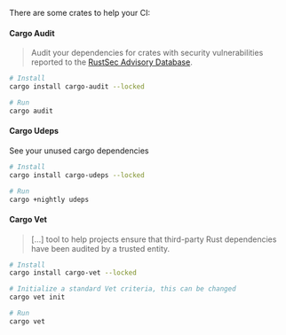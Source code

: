 There are some crates to help your CI:

#### Cargo Audit
> Audit your dependencies for crates with security vulnerabilities reported to the [RustSec Advisory Database](https://github.com/RustSec/advisory-db/).

```bash
# Install
cargo install cargo-audit --locked

# Run
cargo audit
```

#### Cargo Udeps
See your unused cargo dependencies

```bash
# Install
cargo install cargo-udeps --locked

# Run
cargo +nightly udeps
```

#### Cargo Vet
> [...] tool to help projects ensure that third-party Rust dependencies have been audited by a trusted entity.
```bash
# Install
cargo install cargo-vet --locked

# Initialize a standard Vet criteria, this can be changed
cargo vet init

# Run
cargo vet
```
